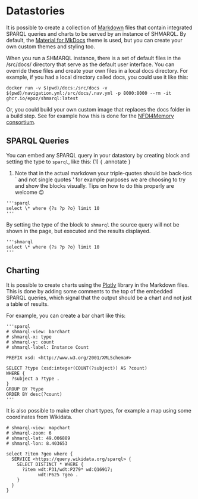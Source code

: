 # Datastories

It is possible to create a collection of [Markdown](https://en.wikipedia.org/wiki/Markdown) files that contain integrated SPARQL queries and charts to be served by an instance of SHMARQL. By default, the [Material for MkDocs](https://squidfunk.github.io/mkdocs-material/) theme is used, but you can create your own custom themes and styling too.

When you run a SHMARQL instance, there is a set of default files in the /src/docs/ directory that serve as the default user interface. You can override these files and create your own files in a local docs directory. For example, if you had a local directory called docs, you could use it like this:

```shell
docker run -v $(pwd)/docs:/src/docs -v $(pwd)/navigation.yml:/src/docs/.nav.yml -p 8000:8000 --rm -it ghcr.io/epoz/shmarql:latest
```

Or, you could build your own custom image that replaces the docs folder in a build step. See for example how this is done for the [NFDI4Memory consortium](https://github.com/ISE-FIZKarlsruhe/nfdi4memory).

## SPARQL Queries

You can embed any SPARQL query in your datastory by creating block and setting the type to `sparql`, like this: (1)
{ .annotate }

1. Note that in the actual markdown your triple-quotes should be back-tics ` and not single quotes ' for example purposes we are choosing to try and show the blocks visually. Tips on how to do this properly are welcome 😉

```
'''sparql
select \* where {?s ?p ?o} limit 10
'''
```

By setting the type of the block to `shmarql` the source query will not be shown in the page, but executed and the results displayed.

```
'''shmarql
select \* where {?s ?p ?o} limit 10
'''
```

## Charting

It is possible to create charts using the [Plotly](https://plotly.com/graphing-libraries/) library in the Markdown files. This is done by adding some comments to the top of the embedded SPARQL queries, which signal that the output should be a chart and not just a table of results.

For example, you can create a bar chart like this:

```
'''sparql
# shmarql-view: barchart
# shmarql-x: type
# shmarql-y: count
# shmarql-label: Instance Count

PREFIX xsd: <http://www.w3.org/2001/XMLSchema#>

SELECT ?type (xsd:integer(COUNT(?subject)) AS ?count)
WHERE {
  ?subject a ?type .
}
GROUP BY ?type
ORDER BY desc(?count)
'''
```

It is also possible to make other chart types, for example a map using some coordinates from Wikidata.

```sparql
# shmarql-view: mapchart
# shmarql-zoom: 6
# shmarql-lat: 49.006889
# shmarql-lon: 8.403653

select ?item ?geo where {
  SERVICE <https://query.wikidata.org/sparql> {
    SELECT DISTINCT * WHERE {
      ?item wdt:P31/wdt:P279* wd:Q16917;
            wdt:P625 ?geo .
    }
  }
}
```

